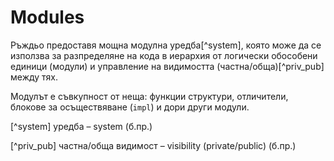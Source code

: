 # Modules

Ръждьо предоставя мощна модулна уредба[^system], която може да се използва за
разпределяне на кода в иерархия от логически обособени единици (модули) и
управление на видимостта (частна/обща)[^priv_pub] между тях.

Модулът е съвкупност от неща: функции структури, отличители, блокове за
осъществяване (`impl`) и дори други модули.

[^system] уредба – system (б.пр.)

[^priv_pub] частна/обща видимост – visibility (private/public) (б.пр.)
